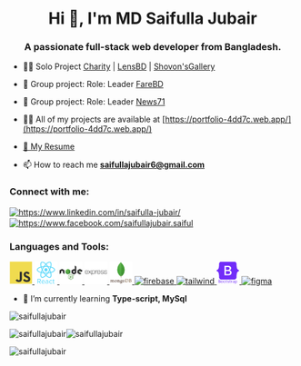 


<h1 align="center">Hi 👋, I'm MD Saifulla Jubair</h1>
<h3 align="center">A passionate full-stack web developer from Bangladesh.</h3>

- 👨‍💻 Solo Project [Charity](https://charity-client.vercel.app/) | [LensBD](https://lensbd.netlify.app/) | [Shovon'sGallery](https://shovon-sgallery.web.app/)  
  
- 🤝 Group project: Role: Leader [FareBD](https://farebd-9.web.app/)

- 🤝 Group project: Role: Leader [News71](https://news-71-f8a9f.web.app/)




- 👨‍💻 All of my projects are available at [https://portfolio-4dd7c.web.app/](https://portfolio-4dd7c.web.app/)


- <a href="https://drive.google.com/file/d/1OQWy-90Ko-45uwwDkKniPBKkhfMrUyA8/view](https://drive.google.com/file/d/1OQWy-90Ko-45uwwDkKniPBKkhfMrUyA8/view">📄 My Resume</a>
- 📫 How to reach me **saifullajubair6@gmail.com**

<h3 align="left">Connect with me:</h3>
<p align="left">
<a href="https://linkedin.com/in/https://www.linkedin.com/in/saifulla-jubair/" target="blank"><img align="center" src="https://raw.githubusercontent.com/rahuldkjain/github-profile-readme-generator/master/src/images/icons/Social/linked-in-alt.svg" alt="https://www.linkedin.com/in/saifulla-jubair/" height="30" width="40" /></a>
<a href="https://fb.com/https://www.facebook.com/saifullajubair.saiful" target="blank"><img align="center" src="https://raw.githubusercontent.com/rahuldkjain/github-profile-readme-generator/master/src/images/icons/Social/facebook.svg" alt="https://www.facebook.com/saifullajubair.saiful" height="30" width="40" /></a>
</p>

<h3 align="left">Languages and Tools:</h3>
<p align="left"> 
  <a href="https://developer.mozilla.org/en-US/docs/Web/JavaScript" target="_blank" rel="noreferrer"> <img src="https://raw.githubusercontent.com/devicons/devicon/master/icons/javascript/javascript-original.svg" alt="javascript" width="40" height="40"/> </a>
  <a href="https://reactjs.org/" target="_blank" rel="noreferrer"> <img src="https://raw.githubusercontent.com/devicons/devicon/master/icons/react/react-original-wordmark.svg" alt="react" width="40" height="40"/> </a> 
  <a href="https://nodejs.org" target="_blank" rel="noreferrer"> <img src="https://raw.githubusercontent.com/devicons/devicon/master/icons/nodejs/nodejs-original-wordmark.svg" alt="nodejs" width="40" height="40"/> </a> 
  <a href="https://expressjs.com" target="_blank" rel="noreferrer"> <img src="https://raw.githubusercontent.com/devicons/devicon/master/icons/express/express-original-wordmark.svg" alt="express" width="40" height="40"/> </a>
  <a href="https://www.mongodb.com/" target="_blank" rel="noreferrer"> <img src="https://raw.githubusercontent.com/devicons/devicon/master/icons/mongodb/mongodb-original-wordmark.svg" alt="mongodb" width="40" height="40"/> </a>
  <a href="https://firebase.google.com/" target="_blank" rel="noreferrer"> <img src="https://www.vectorlogo.zone/logos/firebase/firebase-icon.svg" alt="firebase" width="40" height="40"/> </a>
  <a href="https://tailwindcss.com/" target="_blank" rel="noreferrer"> <img src="https://www.vectorlogo.zone/logos/tailwindcss/tailwindcss-icon.svg" alt="tailwind" width="40" height="40"/> </a> 
  <a href="https://getbootstrap.com" target="_blank" rel="noreferrer"> <img src="https://raw.githubusercontent.com/devicons/devicon/master/icons/bootstrap/bootstrap-plain-wordmark.svg" alt="bootstrap" width="40" height="40"/> </a>
  <a href="https://www.figma.com/" target="_blank" rel="noreferrer"> <img src="https://www.vectorlogo.zone/logos/figma/figma-icon.svg" alt="figma" width="40" height="40"/> </a>
</p>

- 🌱 I’m currently learning **Type-script, MySql**

<p align="left"> <img src="https://komarev.com/ghpvc/?username=saifullajubair&label=Profile%20views&color=0e75b6&style=flat" alt="saifullajubair" /> </p>
<p><img align="left" src="https://github-readme-stats.vercel.app/api/top-langs?username=saifullajubair&show_icons=true&locale=en&layout=compact" alt="saifullajubair" /></p>

<p>&nbsp;<img align="left" src="https://github-readme-stats.vercel.app/api?username=saifullajubair&show_icons=true&locale=en" alt="saifullajubair" /></p>

<p><img align="left" src="https://github-readme-streak-stats.herokuapp.com/?user=saifullajubair&" alt="saifullajubair" /></p>
